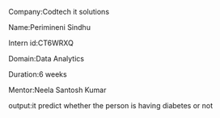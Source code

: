 Company:Codtech it solutions

Name:Perimineni Sindhu

Intern id:CT6WRXQ

Domain:Data Analytics

Duration:6 weeks

Mentor:Neela Santosh Kumar

output:it predict whether the person is having diabetes or not
